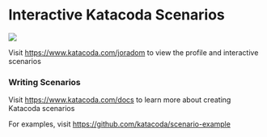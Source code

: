 # Interactive Katacoda Scenarios

[![](http://shields.katacoda.com/katacoda/joradom/count.svg)](https://www.katacoda.com/joradom "Get your profile on Katacoda.com")

Visit https://www.katacoda.com/joradom to view the profile and interactive scenarios

### Writing Scenarios
Visit https://www.katacoda.com/docs to learn more about creating Katacoda scenarios

For examples, visit https://github.com/katacoda/scenario-example
